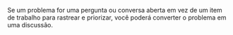 Se um problema for uma pergunta ou conversa aberta em vez de um item de trabalho para rastrear e priorizar, você poderá converter o problema em uma discussão.
